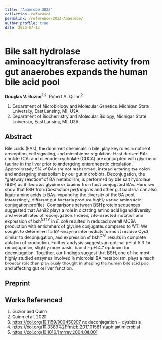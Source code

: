 ```yaml
---
title: "Anaerobe 2023"
collection: reference
permalink: /reference/2023-Anaerobe/
author_profile: true
date: 2023-07-13
---
```

# Bile salt hydrolase aminoacyltransferase activity from gut anaerobes expands the human bile acid pool
**Douglas V. Guzior<sup>1,2</sup>**, Robert A. Quinn<sup>2</sup>

1. Department of Microbiology and Molecular Genetics, Michigan State University, East Lansing, MI, USA
2. Department of Biochemistry and Molecular Biology, Michigan State University, East Lansing, MI, USA

## Abstract
Bile acids (BAs), the dominant chemicals in bile, play key roles in nutrient absorption, cell signaling, and microbiome regulation. Host derived BAs cholate (CA) and chenodeoxycholate (CDCA) are conjugated with glycine or taurine in the liver prior to undergoing enterohepatic circulation. Approximately 5% of BAs are not reabsorbed, instead entering the colon and undergoing metabolism by our gut microbiota. Deconjugation, the “gateway reaction” of BA metabolism, is performed by bile salt hydrolase (BSH) as it liberates glycine or taurine from host-conjugated BAs. Here, we show that BSH from <i>Clostridium perfringens</i> and other gut bacteria can also ligate amino acids to BAs, expanding the diversity of the BA pool. Interestingly, different gut bacteria produce highly varied amino acid conjugation profiles. Comparisons between BSH protein sequences suggested that Asn82 plays a role in dictating amino acid ligand diversity and overall rates of reconjugation. Indeed, site-directed mutation and expression of bsh<sup>N82Y</sup> in <i>E. coli</i> resulted in reduced overall MCBA production with enrichment of glycine conjugates compared to WT. We sought to determine if a BA-enzyme intermediate forms at residue Cys2, similar to deconjugation, and expression of bsh<sup>C2A</sup> results in complete ablation of production. Further analysis suggests an optimal pH of 5.3 for reconjugation, slightly more basic than the pH 4.7 optimum for deconjugation. Together, our findings suggest that BSH, one of the most highly studied enzymes involved in microbial BA metabolism, plays a much broader role than previously thought in shaping the human bile acid pool and affecting gut or liver function.

## Preprint


## Works Referenced
1. Guzior and Quinn
2. Quinn et al, 2020
3. https://doi.org/10.1159/000450907 no deconjugation = dysbiosis
4. https://doi.org/10.3389%2Ffmicb.2017.01581 staph antimicrobial
5. https://doi.org/10.1016/j.mrrev.2004.08.001 